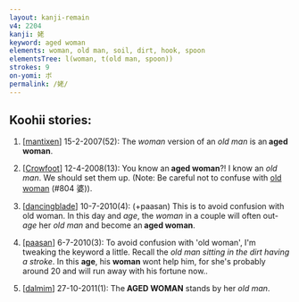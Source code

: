 ```yaml
---
layout: kanji-remain
v4: 2204
kanji: 姥
keyword: aged woman
elements: woman, old man, soil, dirt, hook, spoon
elementsTree: l(woman, t(old man, spoon))
strokes: 9
on-yomi: ボ
permalink: /姥/
---
```


## Koohii stories: 

1) [<a href="http://kanji.koohii.com/profile/mantixen">mantixen</a>] 15-2-2007(52): The <em>woman</em> version of an <em>old man</em> is an<strong> aged woman</strong>.

2) [<a href="http://kanji.koohii.com/profile/Crowfoot">Crowfoot</a>] 12-4-2008(13): You know an<strong> aged woman</strong>?! I know an <em>old man</em>. We should set them up. (Note: Be careful not to confuse with <a href="../v4/804.html">old woman</a> (#804 婆)).

3) [<a href="http://kanji.koohii.com/profile/dancingblade">dancingblade</a>] 10-7-2010(4): (+paasan) This is to avoid confusion with old woman. In this day and <em>age</em>, the <em>woman</em> in a couple will often out-<em>age</em> her <em>old man</em> and become an<strong> aged woman</strong>.

4) [<a href="http://kanji.koohii.com/profile/paasan">paasan</a>] 6-7-2010(3): To avoid confusion with &#039;old woman&#039;, I&#039;m tweaking the keyword a little. Recall the <em>old man</em> <em>sitting in the dirt having a stroke</em>. In this <strong>age</strong>, his <strong>woman</strong> wont help him, for she&#039;s probably around 20 and will run away with his fortune now..

5) [<a href="http://kanji.koohii.com/profile/dalmim">dalmim</a>] 27-10-2011(1): The<strong> AGED WOMAN</strong> stands by her <em>old man</em>.

